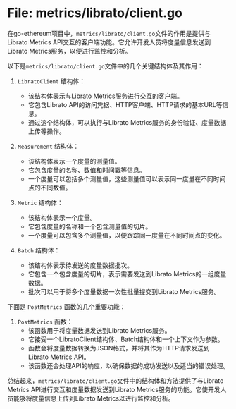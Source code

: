 # File: metrics/librato/client.go

在go-ethereum项目中，`metrics/librato/client.go`文件的作用是提供与Librato Metrics API交互的客户端功能。它允许开发人员将度量信息发送到Librato Metrics服务，以便进行监控和分析。

以下是`metrics/librato/client.go`文件中的几个关键结构体及其作用：

1. `LibratoClient` 结构体：
   - 该结构体表示与Librato Metrics服务进行交互的客户端。
   - 它包含Librato API的访问凭据、HTTP客户端、HTTP请求的基本URL等信息。
   - 通过这个结构体，可以执行与Librato Metrics服务的身份验证、度量数据上传等操作。

2. `Measurement` 结构体：
   - 该结构体表示一个度量的测量值。
   - 它包含度量的名称、数值和时间戳等信息。
   - 一个度量可以包括多个测量值，这些测量值可以表示同一度量在不同时间点的不同数值。

3. `Metric` 结构体：
   - 该结构体表示一个度量。
   - 它包含度量的名称和一个包含测量值的切片。
   - 一个度量可以包含多个测量值，以便跟踪同一度量在不同时间点的变化。

4. `Batch` 结构体：
   - 该结构体表示待发送的度量数据批次。
   - 它包含一个包含度量的切片，表示需要发送到Librato Metrics的一组度量数据。
   - 批次可以用于将多个度量数据一次性批量提交到Librato Metrics服务。

下面是 `PostMetrics` 函数的几个重要功能：

1. `PostMetrics` 函数：
   - 该函数用于将度量数据发送到Librato Metrics服务。
   - 它接受一个LibratoClient结构体、Batch结构体和一个上下文作为参数。
   - 函数会将度量数据转换为JSON格式，并将其作为HTTP请求发送到Librato Metrics API。
   - 该函数还会处理API的响应，以确保数据的成功发送以及适当的错误处理。

总结起来，`metrics/librato/client.go`文件中的结构体和方法提供了与Librato Metrics API进行交互和度量数据发送到Librato Metrics服务的功能。它使开发人员能够将度量信息上传到Librato Metrics以进行监控和分析。

